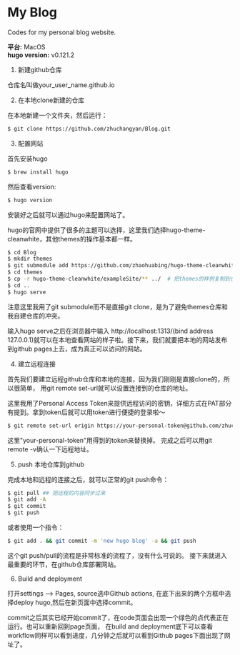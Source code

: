 # My Blog

Codes for my personal blog website.

**平台:** MacOS \
**hugo version:**  v0.121.2

1. 新建github仓库

仓库名叫做your_user_name.github.io

2. 在本地clone新建的仓库

在本地新建一个文件夹，然后运行：
```bash
$ git clone https://github.com/zhuchangyan/Blog.git
```
3. 配置网站

首先安装hugo
```bash
$ brew install hugo
```
然后查看version:
```bash
$ hugo version
```
安装好之后就可以通过hugo来配置网站了。

hugo的官网中提供了很多的主题可以选择，这里我们选择hugo-theme-cleanwhite，其他themes的操作基本都一样。
```bash
$ cd Blog
$ mkdir themes
$ git submodule add https://github.com/zhaohuabing/hugo-theme-cleanwhite.git themes/hugo-theme-cleanwhite  # 将themes模块化添加到本地仓库中
$ cd themes
$ cp -r hugo-theme-cleanwhite/exampleSite/** ../  # 把themes的样例复制到仓库中。
$ cd ..
$ hugo serve
```
注意这里我用了git submodule而不是直接git clone，是为了避免themes仓库和我自建仓库的冲突。

输入hugo serve之后在浏览器中输入 http://localhost:1313/(bind address 127.0.0.1)就可以在本地查看网站的样子啦。接下来，我们就要把本地的网站发布到github pages上去，成为真正可以访问的网站。

4. 建立远程连接

首先我们要建立远程github仓库和本地的连接，因为我们刚刚是直接clone的，所以很简单， 用git remote set-url就可以设置连接到的仓库的地址。

这里我用了Personal Access Token来提供远程访问的密钥，详细方式在PAT部分有提到。拿到token后就可以用token进行便捷的登录啦～

```bash
$ git remote set-url origin https://your-personal-token@github.com/zhuchangyan/Blog.git
```
这里"your-personal-token"用得到的token来替换掉。
完成之后可以用git remote -v确认一下远程地址。

5. push 本地仓库到github

完成本地和远程的连接之后，就可以正常的git push命令：
```bash
$ git pull ## 把远程的内容同步过来
$ git add -A 
$ git commit
$ git push
```
或者使用一个指令：
```bash
$ git add . && git commit -m 'new hugo blog' -a && git push
```
这个git push/pull的流程是非常标准的流程了，没有什么可说的。
接下来就进入最重要的环节，在github仓库部署网站。

6. Build and deployment

打开settings --> Pages, source选中Github actions, 在底下出来的两个方框中选择deploy hugo,然后在新页面中选择commit。

commit之后其实已经开始commit了，在code页面会出现一个绿色的点代表正在运行。也可以重新回到page页面， 在build and deployment底下可以查看workflow同样可以看到进度，几分钟之后就可以看到Github pages下面出现了网址了。
